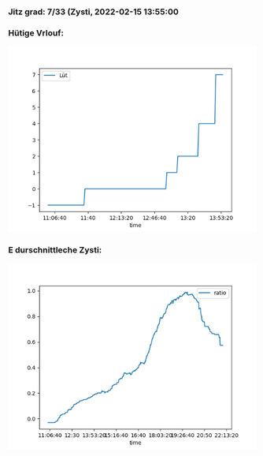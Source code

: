 ### Jitz grad: 7/33 (Zysti, 2022-02-15 13:55:00

### Hütige Vrlouf:
![Graph](Today.png)

### E durschnittleche Zysti:
![Graph](Zysti.png)